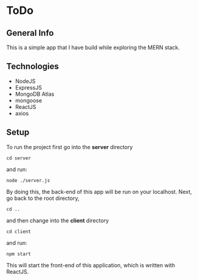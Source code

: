 # ToDo
## General Info
This is a simple app that I have build while exploring the MERN stack.

## Technologies
- NodeJS
- ExpressJS
- MongoDB Atlas
- mongoose
- ReactJS
- axios

## Setup
To run the project first go into the **server** directory 
```
cd server
```
and run:
```
node ./server.js
```
By doing this, the back-end of this app will be run on your localhost.
Next, go back to the root directory,

```
cd ..
```
and then change into the **client** directory
```
cd client
```
and run:
```
npm start
```
This will start the front-end of this application, which is written with ReactJS.
##
